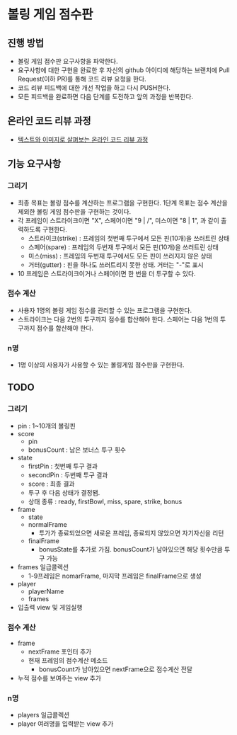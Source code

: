 # 볼링 게임 점수판
## 진행 방법
* 볼링 게임 점수판 요구사항을 파악한다.
* 요구사항에 대한 구현을 완료한 후 자신의 github 아이디에 해당하는 브랜치에 Pull Request(이하 PR)를 통해 코드 리뷰 요청을 한다.
* 코드 리뷰 피드백에 대한 개선 작업을 하고 다시 PUSH한다.
* 모든 피드백을 완료하면 다음 단계를 도전하고 앞의 과정을 반복한다.

## 온라인 코드 리뷰 과정
* [텍스트와 이미지로 살펴보는 온라인 코드 리뷰 과정](https://github.com/next-step/nextstep-docs/tree/master/codereview)

## 기능 요구사항
### 그리기
* 최종 목표는 볼링 점수를 계산하는 프로그램을 구현한다. 1단계 목표는 점수 계산을 제외한 볼링 게임 점수판을 구현하는 것이다.
* 각 프레임이 스트라이크이면 "X", 스페어이면 "9 | /", 미스이면 "8 | 1", 과 같이 출력하도록 구현한다.
  * 스트라이크(strike) : 프레임의 첫번째 투구에서 모든 핀(10개)을 쓰러트린 상태
  * 스페어(spare) : 프레임의 두번재 투구에서 모든 핀(10개)을 쓰러트린 상태
  * 미스(miss) : 프레임의 두번재 투구에서도 모든 핀이 쓰러지지 않은 상태
  * 거터(gutter) : 핀을 하나도 쓰러트리지 못한 상태. 거터는 "-"로 표시
* 10 프레임은 스트라이크이거나 스페어이면 한 번을 더 투구할 수 있다.

### 점수 계산
* 사용자 1명의 볼링 게임 점수를 관리할 수 있는 프로그램을 구현한다.
* 스트라이크는 다음 2번의 투구까지 점수를 합산해야 한다. 스페어는 다음 1번의 투구까지 점수를 합산해야 한다.

### n명
* 1명 이상의 사용자가 사용할 수 있는 볼링게임 점수판을 구현한다.

## TODO
### 그리기
* pin : 1~10개의 볼링핀
* score
  * pin
  * bonusCount : 남은 보너스 투구 횟수
* state
  * firstPin : 첫번째 투구 결과
  * secondPin : 두번째 투구 결과
  * score : 최종 결과
  * 투구 후 다음 상태가 결정됌.
  * 상태 종류 : ready, firstBowl, miss, spare, strike, bonus
* frame
  * state
  * normalFrame
    * 투가가 종료되었으면 새로운 프레임, 종료되지 않았으면 자기자신을 리턴
  * finalFrame
    * bonusState를 추가로 가짐. bonusCount가 남아있으면 해당 횟수만큼 투구 가능
* frames 일급콜렉션
  * 1-9프레임은 nomarFrame, 마지막 프레임은 finalFrame으로 생성
* player
  * playerName
  * frames
* 입출력 view 및 게임실행

### 점수 계산
* frame
  * nextFrame 포인터 추가
  * 현재 프레임의 점수계산 메소드
    * bonusCount가 남아있으면 nextFrame으로 점수계산 전달
* 누적 점수를 보여주는 view 추가

### n명
* players 일급콜렉션
* player 여러명을 입력받는 view 추가


